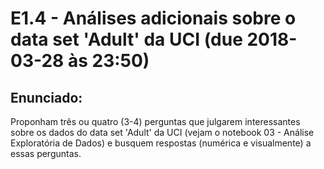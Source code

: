 # E1.4 - Análises adicionais sobre o data set 'Adult' da UCI (due 2018-03-28 às 23:50)

## Enunciado:

Proponham três ou quatro (3-4) perguntas que julgarem interessantes sobre os dados do data set 'Adult' da UCI (vejam o notebook 03 - Análise Exploratória de Dados) e busquem respostas (numérica e visualmente) a essas perguntas.